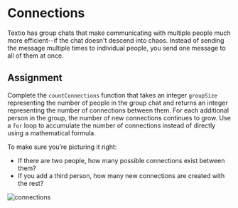# Connections

Textio has group chats that make communicating with multiple people much more efficient--if the chat doesn't descend into chaos. Instead of sending the message multiple times to individual people, you send one message to all of them at once.

## Assignment

Complete the `countConnections` function that takes an integer `groupSize` representing the number of people in the group chat and returns an integer representing the number of connections between them. For each additional person in the group, the number of new connections continues to grow. Use a `for` loop to accumulate the number of connections instead of directly using a mathematical formula.

To make sure you’re picturing it right:

- If there are two people, how many possible connections exist between them?
- If you add a third person, how many new connections are created with the rest?

![connections](https://storage.googleapis.com/qvault-webapp-dynamic-assets/course_assets/qaJ83EB-532x510.png)
